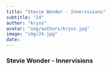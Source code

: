 ```yaml
---
title: "Stevie Wonder - Innervisions"
subtitle: "24"
author: "kryss"
avatar: "img/authors/kryss.jpg"
image: "img/24.jpg"
date:
---
```


### Stevie Wonder - Innervisions
